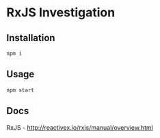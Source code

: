 # RxJS Investigation

## Installation
```
npm i
```

## Usage
```
npm start
```

## Docs
RxJS - http://reactivex.io/rxjs/manual/overview.html
